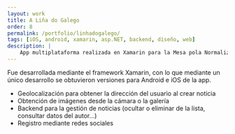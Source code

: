 ```yaml
---
layout: work
title: A Liña do Galego
order: 8
permalink: /portfolio/linhadogalego/
tags: [iOS, android, xamarin, asp.NET, backend, diseño, web]
description: |
    App multiplataforma realizada en Xamarin para la Mesa pola Normalización Lingüística que atiende temas relacionados con los derechos de la comunidad lingüística gallega.
---
```


Fue desarrollada mediante el framework Xamarin, con lo que mediante un único desarrollo se obtuvieron versiones para Android e iOS de la app.

 * Geolocalización para obtener la dirección del usuario al crear noticia 
 * Obtención de imágenes desde la cámara o la galería
 * Backend para la gestión de noticias (ocultar o eliminar de la lista, consultar datos del autor…)
 * Registro mediante redes sociales 
